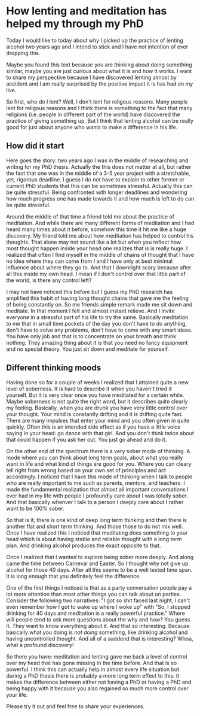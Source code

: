 # How lenting and meditation has helped my through my PhD

Today I would like to today about why I picked up the practice of lenting alcohol two years ago and I intend
to stick and I have not intention of ever dropping this.

Maybe you found this text because you are thinking about doing something similar, maybe you are just curious
about what it is and how it works. I want to share my perspective because I have discovered lenting almost
by accident and I am really surprised by the positive impact it is has had on my live. 

So first, who do I lent? Well, I don't lent for religous reasons. Many people lent for religous reasons
and I think there is something to the fact that many religions (i.e. people in different part of the
world) have discovered the practice of giving something up. But I think that lenting alcohol can be
really good for just about anyone who wants to make a difference in his life.

## How did it start

Here goes the story: two years ago I was in the middle of researching and writing for my PhD thesis. Actually
the this does not matter at all, but rather the fact that one was in the middle of a 3-5 year project
with a stretchable, yet, rigorous deadline. I guess I do not have to explain to other former or current
PhD students that this can be sometimes stressful. Actually this can be quite stressful. Being confronted
with longer deadlines and wondering how much progress one has made towards it and how much is left to
do can be quite stressful.

Around the middle of that time a friend told me about the practice of meditation. And while there are many
different forms of meditation and I had heard many times about it before, somehow this time it hit me
like a huge discovery. My friend told me about how meditation has helped to control his thoughts. 
That alone may not sound like a lot but when you reflect how most thought happen inside your head one realizes
that is is really huge. I realized that often I find myself in the middle of chains of thought that I
have no idea where they can come from I and I have only at best minimal influence about where they go to.
And that I downright scary because after all this inside my own head. I mean if I don't control over that little
part of the world, is there any control left?

I may not have noticed this before but I guess my PhD research has amplified this habit of having long thought
chains that gave me the feeling of being constantly on. So me friends simple remark made me sit down and
meditate. In that moment I felt and almost instant relieve. And I invite everyone in a stressful part of
his life to try the same. Basically meditation to me that in small time pockets of the day you don't have
to do anything, don't have to solve any problems, don't have to come with any smart ideas. You have only
job and that is to concentrate on your breath and think nothing. They amazing thing about it is that you need
no fancy equipment and no special theory. You just sit down and meditate for yourself.

## Different thinking moods

Having done so for a couple of weeks I realized that I attained quite a new level of soberness. It is hard
to describe it when you haven't tried it yourself. But it is very clear once you have meditated for a certain
while. Maybe soberness is not quite the right word, but it describes quite clearly my feeling. Basically,
when you are drunk you have very little control over your thought. Your mind is constantly drifting and
it is drifting quite fast. There are many impulses that enter your mind and you often given in quite quickly.
Often this is an intended side effect as if you have a little voice saying in your head: go dance with that
girl. And you don't think twice about that could happen if you ask her out. You just go ahead and do it.

On the other end of the spectrum there is a very sober mode of thinking. A mode where you can think about
long term goals, about what you really want in life and what kind of things are good for you. Where
you can cleary tell right from wrong based on your own set of principles and act accordingly. I noticed
that I have this mode of thinking when I talk to people who are really important to me such as parents,
mentors, and teachers. I made the fundamental realization that almost all important conversations I ever had in
my life with people I profoundly care about I was totally sober. And that basically whenver I talk to a
person I deeply care about I rather want to be 100% sober.

So that is it, there is one kind of deep long term thinking and then there is another flat and short term
thinking. And those those to do not mix well. Once I have realized this I noticed that meditating does
something to your head which is about having stable and reliable thought with a long term plan. And
drinking alcohol produces the exact opposite to that.

Once I realized that I wanted to explore being sober more deeply. And along came the time between Carneval
and Easter. So I thought why not give up alcohol for those 40 days. After all this seems to be a well
tested time span. It is long enough that you definitely feel the difference.

One of the first things I noticed is that as a party conversation people pay a lot more attention than
most other things you can talk about on parties. Consider the following two narratives: "I got so
shit faced last night, I can't even remember how I got to wake up where I woke up" with "So, I stopped
drinking for 40 days and meditation is a really powerful practice." Where will people tend to ask more
questions about the why and how? You guess it. They want to know everything about it. And that so
interesting. Because basically what you doing is *not doing* something, like drinking alcohol and
having uncontrolled thought. And all of a suddend that is interesting? Whoa, what a profound discovery!

So there you have: meditation and lenting gave me back a level of control over my head that has gone missing
in the time before. And that is so powerful. I think this can actually help in  almost every life situation
but during a PhD thesis there is probably a more long term effect to this: it makes the difference between
either not having a PhD or having a PhD and being happy with it because you also regained so much more
control over your life.

Please try it out and feel free to share your experiences.
